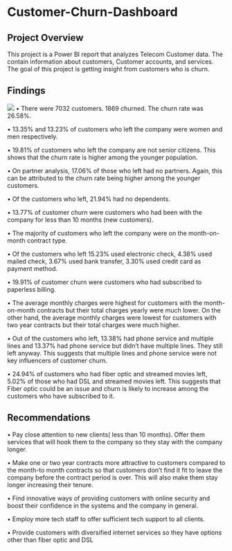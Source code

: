 # Customer-Churn-Dashboard

## Project Overview

This project is a Power BI report that analyzes Telecom Customer data. The contain information about customers, Customer accounts, and services. The goal of this project is getting insight from customers who is churn. 

## Findings
<img src="https://github.com/Othman5352/Customer-Churn-Dashboard/blob/master/Screenshots/Screenshot%202023-09-23%20200805.png">
• There were 7032 customers. 1869 churned. The churn rate was 26.58%.


• 13.35% and 13.23% of customers who left the company were women and men 
respectively.


• 19.81% of customers who left the company are not senior citizens. This shows that the 
churn rate is higher among the younger population.


• On partner analysis, 17.06% of those who left had no partners. Again, this can be 
attributed to the churn rate being higher among the younger customers.

• Of the customers who left, 21.94% had no dependents.

• 13.77% of customer churn were customers who had been with the company for less than 
10 months (new customers).

• The majority of customers who left the company were on the month-on-month contract 
type.

• Of the customers who left 15.23% used electronic check, 4.38% used mailed check, 
3.67% used bank transfer, 3.30% used credit card as payment method.

• 19.91% of customer churn were customers who had subscribed to paperless billing.

• The average monthly charges were highest for customers with the month-on-month 
contracts but their total charges yearly were much lower. On the other hand, the average 
monthly charges were lowest for customers with two year contracts but their total charges 
were much higher.

• Out of the customers who left, 13.38% had phone service and multiple lines and 13.37% 
had phone service but didn’t have multiple lines. They still left anyway. This suggests 
that multiple lines and phone service were not key influencers of customer churn.

• 24.94% of customers who had fiber optic and streamed movies left, 5.02% of those who 
had DSL and streamed movies left. This suggests that Fiber optic could be an issue and 
churn is likely to increase among the customers who have subscribed to it.

## Recommendations
• Pay close attention to new clients( less than 10 months). Offer them services that will 
hook them to the company so they stay with the company longer.

• Make one or two year contracts more attractive to customers compared to the month-to month contracts so that customers don’t find it fit to leave the company before the 
contract period is over. This will also make them stay longer increasing their tenure.

• Find innovative ways of providing customers with online security and boost their 
confidence in the systems and the company in general.

• Employ more tech staff to offer sufficient tech support to all clients.

• Provide customers with diversified internet services so they have options other than fiber 
optic and DSL

